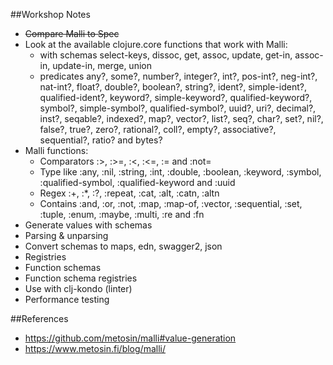 ##Workshop Notes

- ~~Compare Malli to Spec~~
- Look at the available clojure.core functions that work with Malli:  
  - with schemas select-keys, dissoc, get, assoc, update,
 get-in, assoc-in, update-in, merge, union
  - predicates any?, some?, number?, integer?, int?, pos-int?, neg-int?, nat-int?, float?, double?, boolean?, string?, ident?, simple-ident?, qualified-ident?, keyword?, simple-keyword?, qualified-keyword?, symbol?, simple-symbol?, qualified-symbol?, uuid?, uri?, decimal?, inst?, seqable?, indexed?, map?, vector?, list?, seq?, char?, set?, nil?, false?, true?, zero?, rational?, coll?, empty?, associative?, sequential?, ratio? and bytes?
- Malli functions:
  - Comparators :>, :>=, :<, :<=, := and :not=
  - Type like :any, :nil, :string, :int, :double, :boolean, :keyword, :symbol, :qualified-symbol, :qualified-keyword and :uuid
  - Regex :+, :*, :?, :repeat, :cat, :alt, :catn, :altn
  - Contains :and, :or, :not, :map, :map-of, :vector, :sequential, :set, :tuple, :enum, :maybe, :multi, :re and :fn
- Generate values with schemas
- Parsing & unparsing
- Convert schemas to maps, edn, swagger2, json
- Registries
- Function schemas
- Function schema registries
- Use with clj-kondo (linter)
- Performance testing


##References
- https://github.com/metosin/malli#value-generation
- https://www.metosin.fi/blog/malli/